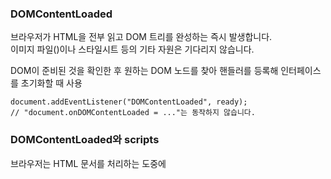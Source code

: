### DOMContentLoaded
브라우저가 HTML을 전부 읽고 DOM 트리를 완성하는 즉시 발생합니다.  
이미지 파일(<img>)이나 스타일시트 등의 기타 자원은 기다리지 않습니다.

DOM이 준비된 것을 확인한 후 원하는 DOM 노드를 찾아 핸들러를 등록해 인터페이스를 초기화할 때 사용

```
document.addEventListener("DOMContentLoaded", ready);
// "document.onDOMContentLoaded = ..."는 동작하지 않습니다.
```

### DOMContentLoaded와 scripts
브라우저는 HTML 문서를 처리하는 도중에 <script> 태그를 만나면, DOM 트리 구성을 멈추고 <script>를 실행합니다.  
스크립트 실행이 끝난 후에야 나머지 HTML 문서를 처리하죠. <script>에 있는 스크립트가 DOM 조작 관련 로직을 담고 있을 수 있기 때문에 이런 방지책이 만들어 졌습니다.  
따라서 DOMContentLoaded 이벤트 역시 <script> 안에 있는 스크립트가 처리되고 난 후에 발생합니다.

### load 
HTML로 DOM 트리를 만드는 게 완성되었을 뿐만 아니라 
이미지, 스타일시트 같은 외부 자원도 모두 불러오는 것이 끝났을 때 발생합니다.

 이미지 사이즈를 확인할 때 등. 외부 자원이 로드된 후이기 때문에 스타일이 적용된 상태이므로 화면에 뿌려지는 요소의 실제 크기를 확인할 수 있음

### beforeunload/unload 이벤트
사용자가 페이지를 떠날 때 발생합니다.

### window.onload
window 객체의 load 이벤트는 스타일, 이미지 등의 리소스들이 모두 로드되었을 때 실행됩니다.  
load 이벤트는 onload 프로퍼티를 통해서도 사용할 수 있습니다.

```
<script>
  window.onload = function() { // window.addEventListener('load', (event) => {와 동일합니다.
    alert('페이지 전체가 로드되었습니다.');

    // 이번엔 이미지가 제대로 불러와 진 후에 얼럿창이 실행됩니다.
    alert(`이미지 사이즈: ${img.offsetWidth}x${img.offsetHeight}`);
  };
</script>

<img id="img" src="https://en.js.cx/clipart/train.gif?speed=1&cache=0">
```

### window.onunload
window 객체의 unload 이벤트는 사용자가 페이지를 떠날 때, 즉 문서를 완전히 닫을 때 실행됩니다.  
unload 이벤트에선 팝업창을 닫는 것과 같은 딜레이가 없는 작업을 수행할 수 있습니다.

let analyticsData = { /* 분석 정보가 담긴 객체 */ };

```
window.addEventListener("unload", function() {
  navigator.sendBeacon("/analytics", JSON.stringify(analyticsData));
};
```

### window.onbeforeunload
사용자가 현재 페이지를 떠나 다른 페이지로 이동하려 할 때나 창을 닫으려고 할 때 beforeunload 핸들러에서 추가 확인을 요청할 수 있습니다.

### readyState
로딩 상태를 알려주는 document.readyState 프로퍼티를 사용할 수 있습니다.

프로퍼티의 값은 세 종류가 있습니다.

- "loading" : 문서를 불러오는 중일 때
- "interactive" : 문서가 완전히 불러와졌을 때
- "complete" : 문서를 비롯한 이미지 등의 리소스들도 모두 불러와졌을 때

```
if (document.readyState == 'loading') {
  // 아직 로딩 중이므로 이벤트를 기다립니다.
  document.addEventListener('DOMContentLoaded', work);
} else {
  // DOM이 완성되었습니다!
  work();
}

// 상태 변경 출력
document.addEventListener('readystatechange', () => console.log(document.readyState));
```

출처 : https://ko.javascript.info/onload-ondomcontentloaded
